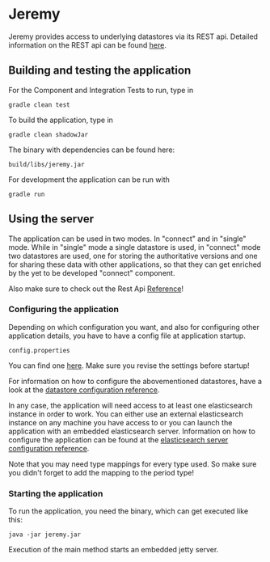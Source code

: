 # Jeremy

Jeremy provides access to underlying datastores via its REST api.
Detailed information on the REST api can be found [here](docs/rest-api-reference.md).

## Building and testing the application

For the Component and Integration Tests to run, type in

```
gradle clean test
```

To build the application, type in

```
gradle clean shadowJar
```

The binary with dependencies can be found here:

```
build/libs/jeremy.jar
```

For development the application can be run with
```
gradle run
```

## Using the server

The application can be used in two modes. In "connect" and in "single" mode.
While in "single" mode a single datastore is used, in "connect" mode two datastores 
are used, one for storing the authoritative versions and one for sharing these 
data with other applications, so that they can get enriched by the yet to be developed
"connect" component.

Also make sure to check out the Rest Api [Reference](docs/rest-api-reference.md)!

### Configuring the application

Depending on which configuration you want, and also for configuring other application details,
you have to have a config file at application startup.

```
config.properties
```

You can find one [here](config.properties.template). 
Make sure you revise the settings before startup!

For information on how to configure the abovementioned datastores, have a look at the
[datastore configuration reference](docs/datastore-configuration-reference.md). 

In any case, the application will need access to at least one elasticsearch instance in order
to work. You can either use an external elasticsearch instance on any machine you have 
access to or you can launch the application with an embedded elasticsearch server. Information
on how to configure the application can be found at the
[elasticsearch server configuration reference](docs/elasticsearch-server-configuration-reference.md).

Note that you may need type mappings for every type used. So make sure 
you didn't forget to add the mapping to the period type!

### Starting the application

To run the application, you need the binary, which can get executed like this:

```
java -jar jeremy.jar
```

Execution of the main method starts an embedded jetty server.







